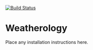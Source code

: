 [![Build Status](https://travis-ci.org/IAmMadSlave/Weatherology.svg?branch=master)](https://travis-ci.org/IAmMadSlave/Weatherology)
# Weatherology

Place any installation instructions here.
